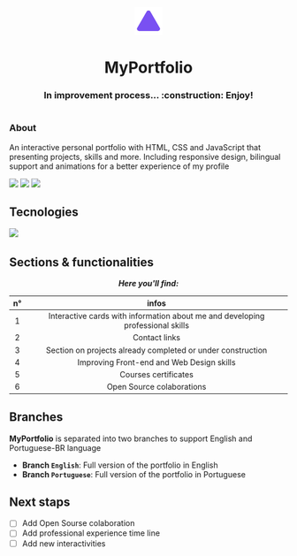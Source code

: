 <div align="center">

<img width="50px" src="/assets/img/iconTriangle.png">
  
  #  MyPortfolio

  <h3>In improvement process... :construction: Enjoy!</h3>

  #

</div>

  <h3>About</h3>
  <p>An interactive personal portfolio with HTML, CSS and JavaScript that presenting projects, skills and more. Including responsive design, bilingual support and animations for a better experience of my profile</p>

  <a href = "mailto:alicelspires@gmail.com"><img src="https://skillicons.dev/icons?i=gmail&theme=dark"></a>
  <a href="https://www.linkedin.com/in/alice-silva-7596b92a3/" target="_blank"><img src="https://skillicons.dev/icons?i=linkedin&theme=dark" target="_blank"></a>
  <a href="https://github.com/Alicelspires" target="_blank"><img src="https://skillicons.dev/icons?i=github&theme=dark" target="_blank"></a>


<h2>Tecnologies</h2>

<img src="https://skillicons.dev/icons?i=html,css,js,figma,vscode&perline=5">

## Sections & functionalities

<div align="center">
  
 ***Here you'll find:***

  n° | infos
  :---:| :-----:
  1  | Interactive cards with information about me and developing professional skills
  2  | Contact links
  3  | Section on projects already completed or under construction
  4  | Improving Front-end and Web Design skills
  5  | Courses certificates
  6  | Open Source colaborations
  
</div>

## Branches

**MyPortfolio** is separated into two branches to support English and Portuguese-BR language
-  **Branch `English`**: Full version of the portfolio in English
-  **Branch `Portuguese`**: Full version of the portfolio in Portuguese

## Next staps

- [ ] Add Open Sourse colaboration
- [ ] Add professional experience time line
- [ ] Add new interactivities
